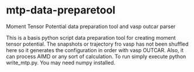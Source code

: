 # mtp-data-preparetool
Moment Tensor Potential data preparation tool and vasp outcar parser

This is a basis python script data preparation tool for creating moment tensor potential. The snapshots or trajectory fro vasp has not been shuffled here so it generates the configuration in order with vasp OUTCAR. Also, it can process AIMD or any sort of calculation. To run simply execute python write_mtp.py. You may need numpy installed.
